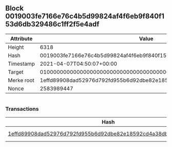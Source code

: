 ## Block 0019003fe7166e76c4b5d99824af4f6eb9f840f153d6db329486c1ff2f5e4adf

Attribute | Value
--- | ---
Height | 6318
Hash | 0019003fe7166e76c4b5d99824af4f6eb9f840f153d6db329486c1ff2f5e4adf
Timestamp | 2021-04-07T04:50:07+00:00
Target | 0100000000000000000000000000000000000000000000000000000000000000
Merke root | 1effd89908dad52976d792fd955b6d92dbe82e18592cd4a38db5ca94f79e9930
Nonce | 2583989447

```

```

### Transactions

Hash | Amount
--- | ---
[1effd89908dad52976d792fd955b6d92dbe82e18592cd4a38db5ca94f79e9930](1effd89908dad52976d792fd955b6d92dbe82e18592cd4a38db5ca94f79e9930.md) | 10.00000000 SKEPTI 
